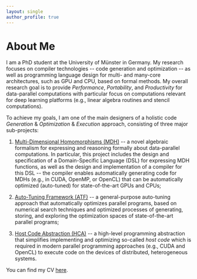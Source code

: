 ```yaml
---
layout: single
author_profile: true
---
```


# About Me

I am a PhD student at the University of Münster in Germany. My research focuses on compiler technologies -- code generation and optimization -- as well as programming language design for multi- and many-core architectures, such as GPU and CPU, based on formal methods. My overall research goal is to provide *Performance*, *Portability*, and *Productivity* for data-parallel computations with particular focus on computations relevant for deep learning platforms (e.g., linear algebra routines and stencil computations).

To achieve my goals, I am one of the main designers of a holistic code *Generation* & *Optimization* & *Execution* approach, consisting of three major sub-projects:

1. [Multi-Dimensional Homomorphisms (MDH)](https://mdh-lang.org) -- a novel algebraic formalism for expressing and reasoning formally about data-parallel computations. In particular, this project includes the design and specification of a Domain-Specific Language (DSL) for expressing MDH functions, as well as the design and implementation of a compiler for this DSL -- the compiler enables automatically generating code for MDHs (e.g., in CUDA, OpenMP, or OpenCL) that can be automatically optimized (auto-tuned) for state-of-the-art GPUs and CPUs;

2. [Auto-Tuning Framework (ATF)](https://atf-tuner.org) -- a general-purpose auto-tuning approach that automatically optimizes parallel programs, based on numerical search techniques and optimized processes of generating, storing, and exploring the optimization spaces of state-of-the-art parallel programs;

3. [Host Code Abstraction (HCA)](https://hca-project.org) -- a high-level programming abstraction that simplifies implementing and optimizing so-called *host code* which is required in modern parallel programming approaches (e.g., CUDA and OpenCL) to execute code on the devices of distributed, heterogeneous systems.

You can find my CV [here](assets/files/cv_schulze.pdf).